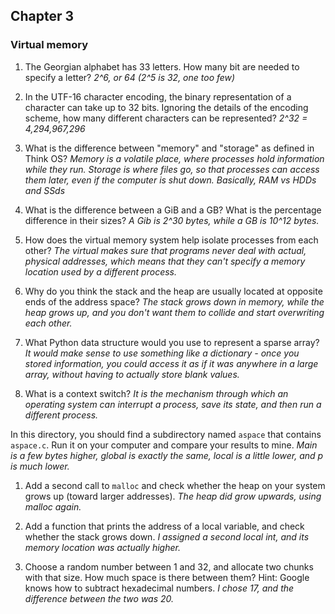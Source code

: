 ## Chapter 3


### Virtual memory

1) The Georgian alphabet has 33 letters.  How many bit are needed to specify a letter?
*2^6, or 64 (2^5 is 32, one too few)*

2) In the UTF-16 character encoding, the binary representation of a character can take up to 32 bits.
Ignoring the details of the encoding scheme, how many different characters can be represented? *2^32 = 4,294,967,296*

3) What is the difference between "memory" and "storage" as defined in Think OS? *Memory is a volatile place, where processes hold information while they run. Storage is where files go, so that processes can access them later, even if the computer is shut down. Basically, RAM vs HDDs and SSds*

4) What is the difference between a GiB and a GB?  What is the percentage difference in their sizes? *A Gib is 2^30 bytes, while a GB is 10^12 bytes.*

5) How does the virtual memory system help isolate processes from each other? *The virtual makes sure that programs never deal with actual, physical addresses, which means that they can't specify a memory location used by a different process.*

6) Why do you think the stack and the heap are usually located at opposite ends of the address space? *The stack grows down in memory, while the heap grows up, and you don't want them to collide and start overwriting each other.*

7) What Python data structure would you use to represent a sparse array? *It would make sense to use something like a dictionary - once you stored information, you could access it as if it was anywhere in a large array, without having to actually store blank values.*

8) What is a context switch? *It is the mechanism through which an operating system can interrupt a process, save its state, and then run a different process.*

In this directory, you should find a subdirectory named `aspace` that contains `aspace.c`.  Run it on your computer and compare your results to mine. *Main is a few bytes higher, global is exactly the same, local is a little lower, and p is much lower.*

1) Add a second call to `malloc` and check whether the heap on your system grows up (toward larger addresses). *The heap did grow upwards, using malloc again.*

2) Add a function that prints the address of a local variable, and check whether the stack grows down. *I assigned a second local int, and its memory location was actually higher.*

3) Choose a random number between 1 and 32, and allocate two chunks with that size.
How much space is there between them?  Hint: Google knows how to subtract hexadecimal numbers. *I chose 17, and the difference between the two was 20.*

